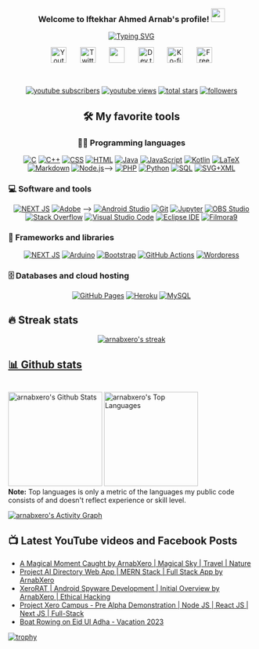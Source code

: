 <h3 align="center">
  Welcome to Iftekhar Ahmed Arnab's profile!
  <img src="https://media.giphy.com/media/hvRJCLFzcasrR4ia7z/giphy.gif" width="28">
</h3>

<!-- Typing SVG by arnabxero - https://github.com/arnabxero/readme-typing-svg -->
<p align="center">
<a href="https://git.io/typing-svg"><img src="https://readme-typing-svg.herokuapp.com?font=Fira+Code&duration=2000&pause=100&center=true&vCenter=true&multiline=true&width=700&height=200&lines=Hello%2C+I+am+Iftekhar+Ahmed+Arnab;A+CS+Graduate;Software+Engineer+at+Dorik;+A+Robotics+Enthusiast;Researcher+%26+Co-Author+at+NEUB+%26+Auburn+University" alt="Typing SVG" /></a>
</p>

<!-- Social icons section -->
<p align="center">
<a href="https://www.youtube.com/channel/UC8aV270kGoi54CAamzSjL9Q" target="_blank"><img width="32px" alt="Youtube" title="Youtube" src="https://i.imgur.com/qiXu7b2.png"/></a>
  &#8287;&#8287;&#8287;&#8287;&#8287;
  <a href="https://twitter.com/ia_arnab" target="_blank"><img width="32px" alt="Twitter" title="Twitter" src="https://i.imgur.com/OXZM1L6.png"/></a>
  &#8287;&#8287;&#8287;&#8287;&#8287;
  <a href="https://discord.gg/ATj4B9uM" alt="ArnabXero Tips Discussion & Support Server" target="_blank"><img width="32px" src="https://i.imgur.com/OViZO8J.png"/></a>
  &#8287;&#8287;&#8287;&#8287;&#8287;
  <a href="https://dev.to/arnabxero" target="_blank"><img width="32px" alt="Dev.to" title="arnabxero Dev.to" src="https://i.imgur.com/mVm29vK.png"></a>
  &#8287;&#8287;&#8287;&#8287;&#8287;
  <a href="https://ko-fi.com/arnabxero" target="_blank"><img width="32px" alt="Ko-fi" title="Buy me a coffee" src="https://i.imgur.com/PpLeD3K.png"/></a>
  &#8287;&#8287;&#8287;&#8287;&#8287;
  <a href="https://www.facebook.com/iftekharahmed.arnab.0" target="_blank"><img width="32px" alt="Free Stuff" title="My Facebook Profile" src="https://i.imgur.com/pDlxXzs.png"/></a>
</p>

<br/>

<!-- Social badges section -->
<!-- Badges with custom icons - https://github.com/arnabxero/custom-icon-badges -->
<!-- YouTube stats - https://github.com/arnabxero/github-readme-youtube-stats -->
<!-- View counter - https://github.com/arnabxero/Simple-View-Counter -->
<!-- Star counter - https://github.com/idealclover/GitHub-Star-Counter -->
<p align="center">	
  <a href="https://www.youtube.com/channel/UC8aV270kGoi54CAamzSjL9Q?sub_confirmation=1">
    <img alt="youtube subscribers" title="Subscribe to my YouTube channel" src="https://custom-icon-badges.herokuapp.com/youtube/channel/subscribers/UC8aV270kGoi54CAamzSjL9Q?color=%23E05D44&label=SUBSCRIBE&logo=video&logoColor=white&style=for-the-badge&labelColor=CE4630"/></a> 
  <a href="https://www.youtube.com/channel/UC8aV270kGoi54CAamzSjL9Q">
    <img alt="youtube views" title="YouTube views" src="https://custom-icon-badges.herokuapp.com/youtube/channel/views/UC8aV270kGoi54CAamzSjL9Q?color=%23E1AD0E&logo=video&logoColor=white&style=for-the-badge&labelColor=C79600"/></a> 
  <a href="https://github.com/arnabxero?tab=repositories&sort=stargazers">
    <img alt="total stars" title="Total stars on GitHub" src="https://custom-icon-badges.herokuapp.com/badge/dynamic/json?logo=star&color=55960c&labelColor=488207&label=Stars&style=for-the-badge&query=%24.stars&url=https://api.github-star-counter.workers.dev/user/arnabxero"/></a>
  <a href="https://github.com/arnabxero?tab=followers">
    <img alt="followers" title="Follow me on Github" src="https://custom-icon-badges.herokuapp.com/github/followers/arnabxero?color=236ad3&labelColor=1155ba&style=for-the-badge&logo=person-add&label=Follow&logoColor=white"/></a>
<!--  <a href="https://github.com/arnabxero/">
    <img alt="views" title="GitHub profile views" src="https://viewcountxero.000webhostapp.com/"/></a>-->
</p>



<center>

## 🛠️ My favorite tools

</center>

<center>

### 👨‍💻 Programming languages

</center>

<p align="center">
    <!--<a href="https://github.com/search?q=user%3Aarnabxero+language%3Aassembly"><img alt="MIPS Assembly" src="https://custom-icon-badges.herokuapp.com/badge/Assembly-525252.svg?logo=asm-hex&logoColor=white"></a>-->
    <!--<a href="https://github.com/search?q=user%3Aarnabxero+language%3Abash"><img alt="Bash" src="https://img.shields.io/badge/Bash-121011.svg?logo=gnu-bash&logoColor=white"></a>-->
    <a href="https://github.com/search?q=user%3Aarnabxero+language%3Ac"><img alt="C" src="https://custom-icon-badges.herokuapp.com/badge/C-03599C.svg?logo=c-in-hexagon&logoColor=white"></a>
    <a href="https://github.com/search?q=user%3Aarnabxero+language%3Acpp"><img alt="C++" src="https://custom-icon-badges.herokuapp.com/badge/C++-9C033A.svg?logo=cpp2&logoColor=white"></a>
    <!--<a href="https://github.com/search?q=user%3Aarnabxero+language%3Acsharp"><img alt="C#" src="https://custom-icon-badges.herokuapp.com/badge/C%23-68217A.svg?logo=cs2&logoColor=white"></a>-->
    <!--<a href="https://github.com/search?q=user%3Aarnabxero+language%3Aceylon"><img alt="Ceylon" src="https://custom-icon-badges.herokuapp.com/badge/Ceylon-E39842.svg?logo=ceylon&logoColor=white"></a>-->
    <a href="https://github.com/search?q=user%3Aarnabxero+language%3Acss"><img alt="CSS" src="https://img.shields.io/badge/CSS-1572B6.svg?logo=css3&logoColor=white"></a>
    <!--<a href="https://github.com/search?q=user%3Aarnabxero+language%3Adart"><img alt="Dart" src="https://img.shields.io/badge/Dart-15A6C4.svg?logo=dart&logoColor=white"></a>-->
    <!--<a href="https://github.com/search?q=user%3Aarnabxero+language%3Ags"><img alt="Google Apps Script" src="https://custom-icon-badges.herokuapp.com/badge/Google%20Apps%20Script-02569B.svg?logo=color-swatch&logoColor=white"></a>-->
    <a href="https://github.com/search?q=user%3Aarnabxero+language%3Ahtml"><img alt="HTML" src="https://img.shields.io/badge/HTML-E34F26.svg?logo=html5&logoColor=white"></a>
    <a href="https://github.com/search?q=user%3Aarnabxero+language%3Ajava"><img alt="Java" src="https://img.shields.io/badge/Java-007396.svg?logo=java&logoColor=white"></a>
    <a href="https://github.com/search?q=user%3Aarnabxero+language%3Ajavascript"><img alt="JavaScript" src="https://img.shields.io/badge/JavaScript-F7DF1E.svg?logo=javascript&logoColor=black"></a>
    <a href="https://github.com/search?q=user%3Aarnabxero+language%3Akotlin"><img alt="Kotlin" src="https://img.shields.io/badge/Kotlin-0095D5.svg?logo=Kotlin&logoColor=white"></a>
    <a href="https://github.com/search?q=user%3Aarnabxero+language%3Atex"><img alt="LaTeX" src="https://img.shields.io/badge/LaTeX-008080.svg?logo=LaTeX&logoColor=white"></a>
    <a href="https://github.com/search?q=user%3Aarnabxero+language%3Amarkdown"><img alt="Markdown" src="https://img.shields.io/badge/Markdown-000000.svg?logo=markdown&logoColor=white"></a>
    <a href="https://github.com/search?q=user%3Aarnabxero+language%3Ajavascript"><img alt="Node.js" src="https://img.shields.io/badge/Node.js-43853D.svg?logo=node.js&logoColor=white"></a>-->
    <a href="https://github.com/search?q=user%3Aarnabxero+language%3Aphp"><img alt="PHP" src="https://img.shields.io/badge/PHP-777BB4.svg?logo=php&logoColor=white"></a>
    <!--<a href="https://github.com/search?q=user%3Aarnabxero+language%3Aprolog"><img alt="Prolog" src="https://custom-icon-badges.herokuapp.com/badge/Prolog-E61B23.svg?logo=swi-prolog&logoColor=white"></a>-->
    <a href="https://github.com/search?q=user%3Aarnabxero+language%3Apython"><img alt="Python" src="https://img.shields.io/badge/Python-14354C.svg?logo=python&logoColor=white"></a>
    <!--<a href="https://github.com/search?q=user%3Aarnabxero+language%3Ar"><img alt="R" src="https://img.shields.io/badge/R-276DC3.svg?logo=r&logoColor=white"></a>
    <a href="https://github.com/search?q=user%3Aarnabxero+language%3Aruby"><img alt="Ruby" src="https://img.shields.io/badge/Ruby-CC342D.svg?logo=ruby&logoColor=white"></a>
    <a href="https://github.com/search?q=user%3Aarnabxero+language%3Asass"><img alt="SASS" src="https://img.shields.io/badge/Sass-hotpink.svg?logo=SASS&logoColor=white"></a>
    <a href="https://github.com/search?q=user%3Aarnabxero+language%3Ascratch"><img alt="Scratch" src="https://img.shields.io/badge/Scratch-4D97FF.svg?logo=scratch&logoColor=white"></a>-->
    <a href="https://github.com/search?q=user%3Aarnabxero+language%3Asql"><img alt="SQL" src="https://custom-icon-badges.herokuapp.com/badge/SQL-025E8C.svg?logo=database&logoColor=white"></a>
    <a href="https://github.com/search?q=user%3Aarnabxero+language%3Asvg"><img alt="SVG+XML" src="https://img.shields.io/badge/SVG%2BXML-e0982c.svg?logo=svg&logoColor=white"></a>
    <!--<a href="https://github.com/search?q=user%3Aarnabxero+language%3AtypeScript"><img alt="TypeScript" src="https://img.shields.io/badge/TypeScript-007ACC.svg?logo=typescript&logoColor=white"></a>-->
</p>



### 💻 Software and tools

<p align="center">
    <a href="#"><img alt="NEXT JS" src="https://img.shields.io/badge/Next.js-000000?logo=next.js&logoColor=white"></a>
    <a href="#"><img alt="Adobe" src="https://img.shields.io/badge/Adobe-FF0000.svg?logo=adobe&logoColor=white"></a> -->
    <a href="#"><img alt="Android Studio" src="https://img.shields.io/badge/Android%20Studio-008678.svg?logo=android-studio&logoColor=white"></a>
    <!--<a href="#"><img alt="Arch Linux" src="https://img.shields.io/badge/Arch%20Linux-1793D1.svg?logo=arch-linux&logoColor=white"></a>
    <a href="#"><img alt="Audacity" src="https://img.shields.io/badge/-Audacity-0000CC?logo=audacity&logoColor=white"></a>
    <a href="#"><img alt="Bitwarden" src="https://img.shields.io/badge/-Bitwarden-175DDC?logo=bitwarden&logoColor=white"></a>
    <a href="#"><img alt="Brave" src="https://img.shields.io/badge/-Brave-FB542B?logo=brave&logoColor=white"></a>
    <a href="#"><img alt="Codepen" src="https://img.shields.io/badge/Codepen-000000.svg?logo=codepen&logoColor=white"></a>
    <a href="#"><img alt="Construct 3" src="https://img.shields.io/badge/Construct%203-00b56a.svg?logo=construct-3&logoColor=white"></a>
    <a href="#"><img alt="Dark Reader" src="https://img.shields.io/badge/-Dark%20Reader-141E24?logo=dark-reader&logoColor=white"></a>-->
    <a href="#"><img alt="Git" src="https://img.shields.io/badge/Git-F05033.svg?logo=git&logoColor=white"></a>
<!--     <a href="#"><img alt="Google Sheets" src="https://img.shields.io/badge/Google%20Sheets-34A853.svg?logo=google%20sheets&logoColor=white"></a> -->
    <!--<a href="#"><img alt="Inkscape" src="https://img.shields.io/badge/Inkscape-000000?logo=Inkscape&logoColor=white"></a>-->
    <a href="#"><img alt="Jupyter" src="https://img.shields.io/badge/Jupyter-F37626.svg?logo=Jupyter&logoColor=white"></a>
    <!--<a href="#"><img alt="Mathematica" src="https://img.shields.io/badge/Mathematica-DD1100.svg?logo=wolfram-mathematica&logoColor=white"></a>-->
    <a href="#"><img alt="OBS Studio" src="https://img.shields.io/badge/-OBS%20Studio-302E31?logo=obs-studio&logoColor=white"></a>
    <!--<a href="#"><img alt="Photopea" src="https://img.shields.io/badge/Photopea-18A497?logo=photopea&logoColor=white"></a>
    <a href="#"><img alt="Postman" src="https://img.shields.io/badge/Postman-FF6C37?logo=postman&logoColor=white"></a>-->
    <a href="#"><img alt="Stack Overflow" src="https://img.shields.io/badge/-Stack%20Overflow-FE7A16?logo=stack-overflow&logoColor=white"></a>
    <a href="#"><img alt="Visual Studio Code" src="https://img.shields.io/badge/Visual%20Studio%20Code-0078d7.svg?logo=visual-studio-code&logoColor=white"></a>
    <a href="#"><img alt="Eclipse IDE" src="https://img.shields.io/badge/-Eclipse-blueviolet.svg?logo=eclipse&logoColor=white"></a>
    <a href="#"><img alt="Filmora9" src="https://img.shields.io/badge/-Filmora9-blue.svg?logo=wondershare&logoColor=white"></a>
</p>


### 🧰 Frameworks and libraries

<p align="center">
    <a href="#"><img alt="NEXT JS" src="https://img.shields.io/badge/Next.js-000000?logo=next.js&logoColor=white"></a>
    <a href="#"><img alt="Arduino" src="https://img.shields.io/badge/-Arduino-00979D?logo=Arduino&logoColor=white"></a>
    <a href="#"><img alt="Bootstrap" src="https://img.shields.io/badge/Bootstrap-7952B3.svg?logo=bootstrap&logoColor=white"></a>
    <!--<a href="#"><img alt="Cordova" src="https://img.shields.io/badge/-Cordova-E8E8E8?logo=apache-cordova&logoColor=black"></a>
    <a href="#"><img alt="Electron" src="https://img.shields.io/badge/Electron-20232e.svg?logo=electron&logoColor=white"></a>
    <a href="#"><img alt="Express.js" src="https://img.shields.io/badge/Express.js-404d59.svg?logo=express&logoColor=white"></a>
    <a href="#"><img alt="Flutter" src="https://img.shields.io/badge/Flutter-02569B.svg?logo=flutter&logoColor=white"></a>-->
    <a href="#"><img alt="GitHub Actions" src="https://img.shields.io/badge/GitHub%20Actions-2671E5.svg?logo=github%20actions&logoColor=white"></a>
    <!--<a href="#"><img alt="Jest" src="https://img.shields.io/badge/Jest-C21325.svg?logo=jest&logoColor=white"></a>
    <a href="#"><img alt="JUnit" src="https://custom-icon-badges.herokuapp.com/badge/JUnit-25A162.svg?logo=check-circle&logoColor=white"></a>
    <a href="#"><img alt="Keras" src="https://img.shields.io/badge/Keras-D00000.svg?logo=Keras&logoColor=white"></a>
    <a href="#"><img alt="Material Design" src="https://img.shields.io/badge/Material%20Design-0081CB.svg?logo=material-design&logoColor=white"></a>
    <a href="#"><img alt="NumPy" src="https://img.shields.io/badge/Numpy-013243.svg?logo=numpy&logoColor=white"></a>
    <a href="#"><img alt="Pandas" src="https://img.shields.io/badge/Pandas-150458.svg?logo=pandas&logoColor=white"></a>
    <a href="#"><img alt="PHPUnit" src="https://custom-icon-badges.herokuapp.com/badge/PHPUnit-366488.svg?logo=test-tube&logoColor=white"></a>
    <a href="#"><img alt="Pytest" src="https://img.shields.io/badge/Pytest-0A9EDC.svg?logo=pytest&logoColor=white"></a>
    <a href="#"><img alt="React" src="https://img.shields.io/badge/React-20232a.svg?logo=react&logoColor=%2361DAFB"></a>
    <a href="#"><img alt="SonarLint" src="https://img.shields.io/badge/-SonarLint-CB2029?logo=sonarlint&logoColor=white"></a>
    <a href="#"><img alt="Symfony" src="https://img.shields.io/badge/Symfony-111111.svg?logo=symfony&logoColor=white"></a>
    <a href="#"><img alt="SymPy" src="https://img.shields.io/badge/Sympy-3B5526.svg?logo=sympy&logoColor=white"></a>
    <a href="#"><img alt="TensorFlow" src="https://img.shields.io/badge/TensorFlow-FF6F00.svg?logo=TensorFlow&logoColor=white"></a>-->
    <a href="#"><img alt="Wordpress" src="https://img.shields.io/badge/Wordpress-21759B?logo=wordpress&logoColor=white"></a>
    <!--<a href="#"><img alt="WPF (.Net)" src="https://img.shields.io/badge/WPF-5C2D91?logo=.net&logoColor=white"></a>-->
</p>

### 🗄️ Databases and cloud hosting

<p align="center">
    <a href="#"><img alt="GitHub Pages" src="https://img.shields.io/badge/GitHub%20Pages-327FC7.svg?logo=github&logoColor=white"></a>
    <a href="#"><img alt="Heroku" src="https://img.shields.io/badge/Heroku-430098.svg?logo=heroku&logoColor=white"></a>
    <!--<a href="#"><img alt="MongoDB" src ="https://img.shields.io/badge/MongoDB-4ea94b.svg?logo=mongodb&logoColor=white"></a>-->
    <a href="#"><img alt="MySQL" src="https://img.shields.io/badge/MySQL-00f.svg?logo=mysql&logoColor=white"></a>
    <!--<a href="#"><img alt="Notion" src="https://img.shields.io/badge/Notion-010101.svg?logo=notion&logoColor=white"></a>
    <a href="#"><img alt="Oracle" src ="https://img.shields.io/badge/Oracle-F00000.svg?logo=oracle&logoColor=white"></a>
    <a href="#"><img alt="PostgreSQL" src ="https://img.shields.io/badge/PostgreSQL-316192.svg?logo=postgresql&logoColor=white"></a>
    <a href="#"><img alt="Repl.it" src="https://img.shields.io/badge/Repl.it-0D101E.svg?logo=Replit&logoColor=white"></a>
    <a href="#"><img alt="SQLite" src ="https://img.shields.io/badge/SQLite-07405e.svg?logo=sqlite&logoColor=white"></a>
    <a href="#"><img alt="Vercel" src="https://img.shields.io/badge/Vercel-000000.svg?logo=vercel&logoColor=white"></a>-->
</p>




## 🔥 Streak stats

<!-- GitHub Readme Streak Stats - https://github.com/arnabxero/github-readme-streak-stats -->
<p align="center">
  <a href="https://github.com/arnabxero?tab=repositories">
    <img title="stats" alt="arnabxero's streak" src="https://github-readme-streak-stats.herokuapp.com/?user=arnabxero&theme=dark-metallian&hide_border=false"/>
	</p>

<!-- Some badges are from https://github.com/Ileriayo/markdown-badges -->


## 📊 Github stats

<!-- https://github.com/anuraghazra/github-readme-stats -->
  <br/>
    <a href="https://github.com/arnabxero"><img alt="arnabxero's Github Stats" src="https://github-readme-stats.vercel.app/api?username=arnabxero&show_icons=true&count_private=true&theme=react&hide_border=true&bg_color=1F222E&title_color=F85D7F&icon_color=F8D866" height="192px"/></a>
  <a href="https://github.com/arnabxero"><img alt="arnabxero's Top Languages" src="https://github-readme-stats.vercel.app/api/top-langs/?username=arnabxero&langs_count=8&layout=compact&theme=react&hide_border=true&bg_color=1F222E&title_color=F85D7F&icon_color=F8D866&hide=Jupyter%20Notebook" height="192px"/></a>
  <br/>
  <b>Note:</b> Top languages is only a metric of the languages my public code consists of and doesn't reflect experience or skill level.



<!-- https://github.com/jamesgeorge007/github-activity-readme -->


<!-- https://github.com/ashutosh00710/github-readme-activity-graph -->
<a href="https://github.com/arnabxero"><img alt="arnabxero's Activity Graph" src="https://activity-graph.herokuapp.com/graph?username=arnabxero&bg_color=1F222E&color=F8D866&line=F85D7F&point=FFFFFF&hide_border=true" /></a>



## 📺 Latest YouTube videos and Facebook Posts

<!-- BLOG-POST-LIST:START -->
- [A Magical Moment Caught by ArnabXero | Magical Sky | Travel | Nature](https://www.youtube.com/watch?v=Q6vGu1onGKc)
- [Project AI Directory Web App | MERN Stack | Full Stack App by ArnabXero](https://www.youtube.com/watch?v=gmDstNSQ398)
- [XeroRAT | Android Spyware Development | Initial Overview by ArnabXero | Ethical Hacking](https://www.youtube.com/watch?v=12rRIKlNako)
- [Project Xero Campus - Pre Alpha Demonstration | Node JS | React JS | Next JS | Full-Stack](https://www.youtube.com/watch?v=khHK6yo1-vs)
- [Boat Rowing on Eid Ul Adha - Vacation 2023](https://www.youtube.com/watch?v=mqyOM8pC2Xo)
<!-- BLOG-POST-LIST:END --> 
	
	
	
	
	
	
	
	
	
[![trophy](https://github-profile-trophy.vercel.app/?username=arnabxero&theme=onedark)](https://github.com/arnabxero/github-profile-trophy)
